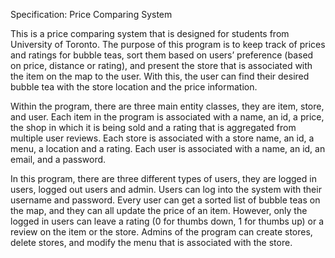 Specification: Price Comparing System

This is a price comparing system that is designed for students from University of Toronto. The purpose of this program is to keep track of prices and ratings for bubble teas, sort them based on users’ preference (based on price, distance or rating), and present the store that is associated with the item on the map to the user. With this, the user can find their desired bubble tea with the store location and the price information. 

Within the program, there are three main entity classes, they are item, store, and user. Each item in the program is associated with a name, an id, a price, the shop in which it is being sold and a rating that is aggregated from multiple user reviews. Each store is associated with a store name, an id, a menu, a location and a rating. Each user is associated with a name, an id, an email, and a password. 

In this program, there are three different types of users, they are logged in users, logged out users and admin. Users can log into the system with their username and password. Every user can get a sorted list of bubble teas on the map, and they can all update the price of an item. However, only the logged in users can leave a rating (0 for thumbs down, 1 for thumbs up) or a review on the item or the store. Admins of the program can create stores, delete stores, and modify the menu that is associated with the store. 



